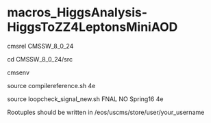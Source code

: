 # macros_HiggsAnalysis-HiggsToZZ4LeptonsMiniAOD
cmsrel CMSSW_8_0_24

cd CMSSW_8_0_24/src

cmsenv

source compilereference.sh 4e

source loopcheck_signal_new.sh FNAL NO Spring16 4e


Rootuples should be written in /eos/uscms/store/user/your_username
